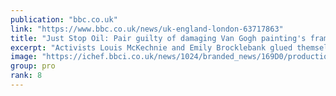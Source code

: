 ```yaml
---
publication: "bbc.co.uk"
link: "https://www.bbc.co.uk/news/uk-england-london-63717863"
title: "Just Stop Oil: Pair guilty of damaging Van Gogh painting's frame"
excerpt: "Activists Louis McKechnie and Emily Brocklebank glued themselves to Peach Trees In Blossom."
image: "https://ichef.bbci.co.uk/news/1024/branded_news/169D0/production/_127742629_gettyimages-1216128566.jpg"
group: pro
rank: 8
---
```

